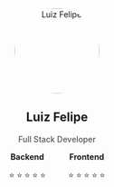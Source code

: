 <div align="center">

<!-- Avatar GIF -->
<img src="https://prnt.sc/wm4u0U8o_p4l" alt="Luiz Felipe" width="150" style="border-radius: 50%;">

<!-- Nome e profissão -->
<h2>Luiz Felipe</h2>
<p style="color: #555; font-weight: 500;">Full Stack Developer</p>

<!-- Skills com estrelas -->
<div style="display: flex; justify-content: center; gap: 40px; margin-top: 10px;">
  <div style="text-align: center;">
    <p style="margin: 0; font-weight: bold;">Backend</p>
    <p>⭐ ⭐ ⭐ ⭐ ⭐</p>
  </div>
  <div style="text-align: center;">
    <p style="margin: 0; font-weight: bold;">Frontend</p>
    <p>⭐ ⭐ ⭐ ⭐ ⭐</p>
  </div>
</div>

</div>
